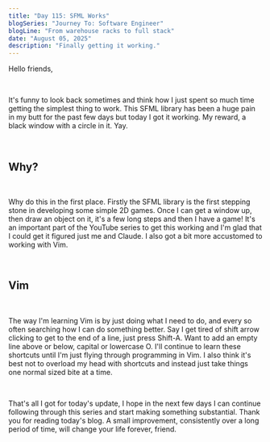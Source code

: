 ```yaml
---
title: "Day 115: SFML Works"
blogSeries: "Journey To: Software Engineer"
blogLine: "From warehouse racks to full stack"
date: "August 05, 2025"
description: "Finally getting it working."
---
```


Hello friends,

<br>

It's funny to look back sometimes and think how I just spent so much time getting the simplest thing to work. This SFML library has been a huge pain in my butt for the past few days but today I got it working. My reward, a black window with a circle in it. Yay.

<br>

## Why?

<br>

Why do this in the first place. Firstly the SFML library is the first stepping stone in developing some simple 2D games. Once I can get a window up, then draw an object on it, it's a few long steps and then I have a game! It's an important part of the YouTube series to get this working and I'm glad that I could get it figured just me and Claude. I also got a bit more accustomed to working with Vim.

<br>

## Vim

<br>

The way I'm learning Vim is by just doing what I need to do, and every so often searching how I can do something better. Say I get tired of shift arrow clicking to get to the end of a line, just press Shift-A. Want to add an empty line above or below, capital or lowercase O. I'll continue to learn these shortcuts until I'm just flying through programming in Vim. I also think it's best not to overload my head with shortcuts and instead just take things one normal sized bite at a time.

<br>

That's all I got for today's update, I hope in the next few days I can continue following through this series and start making something substantial. Thank you for reading today's blog. A small improvement, consistently over a long period of time, will change your life forever, friend.